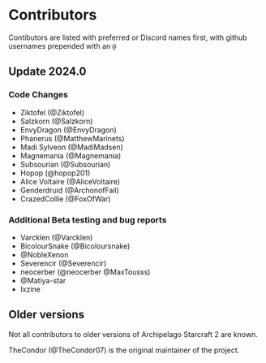 # Contributors
Contibutors are listed with preferred or Discord names first, with github usernames prepended with an `@`

## Update 2024.0
### Code Changes
* Ziktofel (@Ziktofel)
* Salzkorn (@Salzkorn)
* EnvyDragon (@EnvyDragon)
* Phanerus (@MatthewMarinets)
* Madi Sylveon (@MadiMadsen)
* Magnemania (@Magnemania)
* Subsourian (@Subsourian)
* Hopop (@hopop201)
* Alice Voltaire (@AliceVoltaire)
* Genderdruid (@ArchonofFail)
* CrazedCollie (@FoxOfWar)

### Additional Beta testing and bug reports
* Varcklen (@Varcklen)
* BicolourSnake (@Bicoloursnake)
* @NobleXenon
* Severencir (@Severencir)
* neocerber (@neocerber @MaxTousss)
* @Matiya-star
* Ixzine

## Older versions
Not all contributors to older versions of Archipelago Starcraft 2 are known.

TheCondor (@TheCondor07) is the original maintainer of the project.

